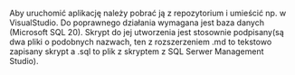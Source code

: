 Aby uruchomić aplikację należy pobrać ją z repozytorium i umieścić np. w VisualStudio. Do poprawnego działania wymagana jest baza danych (Microsoft SQL 20). 
Skrypt do jej utworzenia jest stosownie podpisany(są dwa pliki o podobnych nazwach, ten z rozszerzeniem .md to tekstowo zapisany skrypt a .sql to plik z skryptem z SQL Serwer Management Studio).
